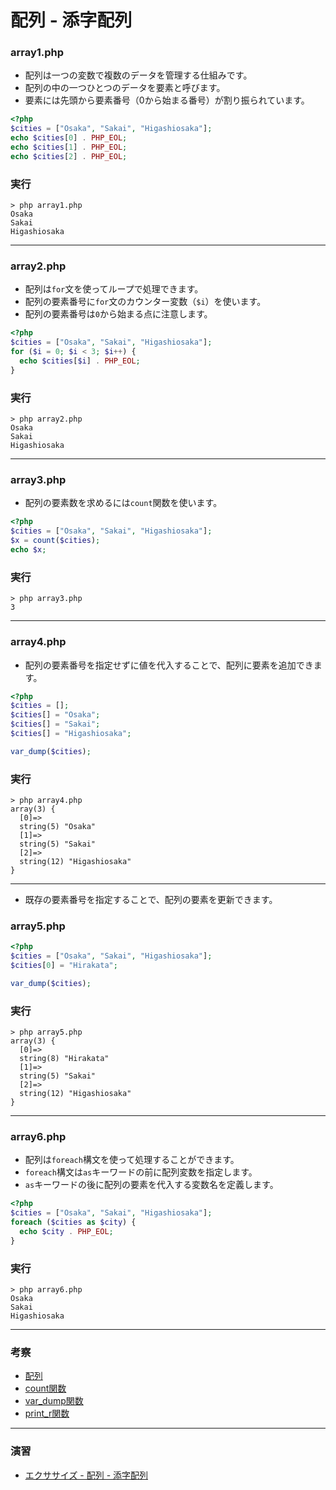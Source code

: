# 配列 - 添字配列

### array1.php

+ 配列は一つの変数で複数のデータを管理する仕組みです。
+ 配列の中の一つひとつのデータを要素と呼びます。
+ 要素には先頭から要素番号（0から始まる番号）が割り振られています。

```php
<?php
$cities = ["Osaka", "Sakai", "Higashiosaka"];
echo $cities[0] . PHP_EOL;
echo $cities[1] . PHP_EOL;
echo $cities[2] . PHP_EOL;
```

### 実行

```
> php array1.php
Osaka
Sakai
Higashiosaka
```

---


### array2.php

+ 配列は`for`文を使ってループで処理できます。
+ 配列の要素番号に`for`文のカウンター変数（`$i`）を使います。
+ 配列の要素番号は`0`から始まる点に注意します。

```php
<?php
$cities = ["Osaka", "Sakai", "Higashiosaka"];
for ($i = 0; $i < 3; $i++) {
  echo $cities[$i] . PHP_EOL;
}
```

### 実行

```
> php array2.php
Osaka
Sakai
Higashiosaka
```

---


### array3.php

+ 配列の要素数を求めるには`count`関数を使います。

```php
<?php
$cities = ["Osaka", "Sakai", "Higashiosaka"];
$x = count($cities);
echo $x;
```

### 実行

```
> php array3.php
3
```

---


### array4.php

+ 配列の要素番号を指定せずに値を代入することで、配列に要素を追加できます。

```php
<?php
$cities = [];
$cities[] = "Osaka";
$cities[] = "Sakai";
$cities[] = "Higashiosaka";

var_dump($cities);
```

### 実行

```
> php array4.php
array(3) {
  [0]=>
  string(5) "Osaka"
  [1]=>
  string(5) "Sakai"
  [2]=>
  string(12) "Higashiosaka"
}
```

---

+ 既存の要素番号を指定することで、配列の要素を更新できます。

### array5.php

```php
<?php
$cities = ["Osaka", "Sakai", "Higashiosaka"];
$cities[0] = "Hirakata";

var_dump($cities);
```

### 実行

```
> php array5.php
array(3) {
  [0]=>
  string(8) "Hirakata"
  [1]=>
  string(5) "Sakai"
  [2]=>
  string(12) "Higashiosaka"
}
```

---


### array6.php

+ 配列は`foreach`構文を使って処理することができます。
+ `foreach`構文は`as`キーワードの前に配列変数を指定します。
+ `as`キーワードの後に配列の要素を代入する変数名を定義します。

```php
<?php
$cities = ["Osaka", "Sakai", "Higashiosaka"];
foreach ($cities as $city) {
  echo $city . PHP_EOL;
}
```

### 実行

```
> php array6.php
Osaka
Sakai
Higashiosaka
```

---

### 考察

+ [配列](https://php.net/manual/ja/language.types.array.php)
+ [count関数](https://www.php.net/manual/ja/function.count.php)
+ [var_dump関数](https://www.php.net/manual/ja/function.var-dump.php)
+ [print_r関数](https://www.php.net/manual/ja/function.print-r.php)

---

### 演習

+ [エクササイズ - 配列 - 添字配列](ex/06_php_ex.md)
